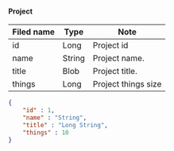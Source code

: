 #### Project
Filed name | Type | Note
------------ | ------------- | -------------
id | Long | Project id
name | String | Project name.
title | Blob | Project title.
things | Long | Project things size

```json
{
    "id" : 1,
    "name" : "String",
    "title" : "Long String",
    "things" : 10
}

```
